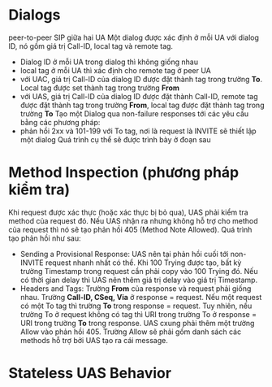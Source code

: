 # Dialogs
peer-to-peer SIP giữa hai UA
Một dialog được xác định ở mỗi UA với dialog ID, nó gồm giá trị Call-ID, local tag và remote tag. 
- Dialog ID ở mỗi UA trong dialog thì không giống nhau
- local tag ở mỗi UA thì xác định cho remote tag ở peer UA
- với UAC, giá trị Call-ID của dialog ID được đặt thành tag trong trường **To**. Local tag được set thành tag trong trường **From**
- với UAS, giá trị Call-ID của dialog ID được đặt thành Call-ID, remote tag được đặt thành tag trong trường **From**, local tag được đặt thành tag trong trường **To**
Tạo một Dialog
qua non-failure responses tới các yêu cầu bằng các phương pháp:
- phản hồi 2xx và 101-199 với To tag, nơi là request là INVITE sẽ thiết lập một dialog
Quá trình cụ thể sẽ được trình bày ở đoạn sau
# Method Inspection (phương pháp kiểm tra)
Khi request được xác thực (hoặc xác thực bị bỏ qua), UAS phải kiểm tra method của request đó. Nếu UAS nhận ra nhưng không hỗ trợ cho method của request thì nó sẽ tạo phản hồi 405 (Method Note Allowed). 
Quá trình tạo phản hồi như sau:
- Sending a Provisional Response: UAS nên tại phản hồi cuối tới non-INVITE request nhanh nhất có thể. Khi 100 Trying được tạo, bất kỳ trường Timestamp trong request cần phải copy vào 100 Trying đó. Nếu có thời gian delay thì UAS nên thêm giá trị delay vào giá trị Timestamp. 
- Headers and Tags: Trường **From** của response và request phải giống nhau. Trường **Call-ID, CSeq, Via** ở response = request. Nếu một request có một To tag thì trường **To** trong response = request. Tuy nhiên, nếu trường To ở request không có tag thì URI trong trường To ở response = URI trong trường **To** trong response. 
UAS cxung phải thêm một trường Allow vào phản hồi 405. Trường Allow sẽ phải gồm danh sách các methods hỗ trợ bởi UAS tạo ra cái message. 
# Stateless UAS Behavior
